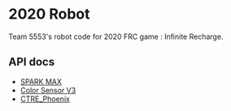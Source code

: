 # 2020 Robot

Team 5553's robot code for 2020 FRC game : Infinite Recharge.

## API docs

- [SPARK MAX](http://www.revrobotics.com/content/sw/max/sw-docs/cpp/index.html)
- [Color Sensor V3](http://www.revrobotics.com/content/sw/color-sensor-v3/sdk/docs/cpp/index.html)
- [CTRE_Phoenix](http://www.ctr-electronics.com/downloads/api/cpp/html/index.html)
